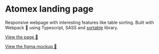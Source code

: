 # Atomex landing page

Responsive webpage with interesting features like table sorting. Built with Webpack :gift: using Typescript, SASS and [sortable](https://github.com/tofsjonas/sortable) library.

[View the page :eyes:](https://crucials.github.io/atomex-page)

[View the figma mockup :bookmark_tabs:](https://www.figma.com/file/B3i8hSnfO1YfOvc3tuPAR9/Atomex)
